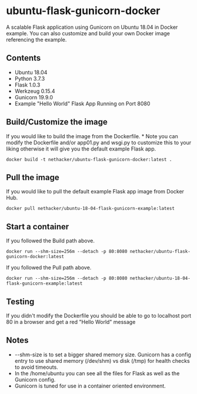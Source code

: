# ubuntu-flask-gunicorn-docker
A scalable Flask application using Gunicorn on Ubuntu 18.04 in Docker example. You can also customize and build your own Docker image referencing the example.

## Contents
- Ubuntu 18.04
- Python 3.7.3
- Flask 1.0.3
- Werkzeug 0.15.4
- Gunicorn 19.9.0
- Example "Hello World" Flask App Running on Port 8080

## Build/Customize the image
If you would like to build the image from the Dockerfile. * Note you can modify the Dockerfile and/or app01.py and wsgi.py to customize this to your liking otherwise it will give you the default example Flask app.
```
docker build -t nethacker/ubuntu-flask-gunicorn-docker:latest .
```

## Pull the image
If you would like to pull the default example Flask app image from Docker Hub.
```
docker pull nethacker/ubuntu-18-04-flask-gunicorn-example:latest
```

## Start a container
If you followed the Build path above.
```
docker run --shm-size=256m --detach -p 80:8080 nethacker/ubuntu-flask-gunicorn-docker:latest
```
If you followed the Pull path above.
```
docker run --shm-size=256m --detach -p 80:8080 nethacker/ubuntu-18-04-flask-gunicorn-example:latest
```

## Testing
If you didn't modify the Dockerfile you should be able to go to localhost port 80 in a browser and get a red "Hello World" message

## Notes
- --shm-size is to set a bigger shared memory size. Gunicorn has a config entry to use shared memory (/dev/shm) vs disk (/tmp) for health checks to avoid timeouts.
- In the /home/ubuntu you can see all the files for Flask as well as the Gunicorn config.
- Gunicorn is tuned for use in a container oriented environment.
